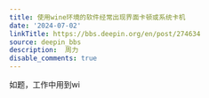 ```yaml
---
title: 使用wine环境的软件经常出现界面卡顿或系统卡机
date: '2024-07-02'
linkTitle: https://bbs.deepin.org/en/post/274634
source: deepin_bbs
description:  周力 
disable_comments: true
---
```

如题，工作中用到wi
